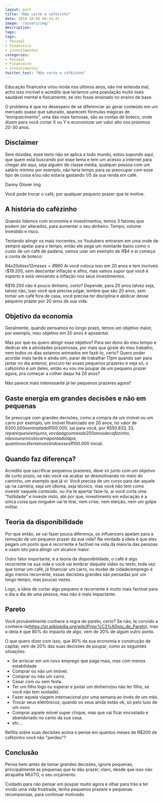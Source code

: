 ```yaml
---
layout: post
title: "Não corte o cafézinho"
date: 2018-10-09 08:24:41
image: '/assets/img/'
description:
tags:
tags:
- Pessoal
- Financeiro
- investimentos
categories:
- Pessoal
- Financeiro
- investimentos
twitter_text: "Não corte o cafézinho"
---
```


Educação financeira virou moda nos últimos anos, não me entenda mal, acho isso incrível e acredito que teríamos uma população muito mais saudável mental e fisicamente, se isto fosse ensinado no ensino de base.

O problema é que no desespero de se diferenciar ao gerar conteúdo em um mercado quase que saturado, aparecem fórmulas mágicas de “enriquecimento”, uma das mais famosas, são as contas de boteco, onde dizem para você cortar X ou Y e economizar um valor alto nos próximos 20-30 anos.

## Disclaimer

Sem dúvidas, esse texto não se aplica a todo mundo, estou supondo aqui, que quem está buscando por esse tema e tem um acesso a internet para chegar até aqui, seja alguém de classe média, qualquer pessoa com um salário minimo por exemplo, não teria tempo para se preocupar com esse tipo de coisa e/ou não estaria gastando 1/5 da sua renda em café.

Danny Glover img

Você pode trocar o café, por qualquer pequeno prazer que te motive.

## A história do cafézinho

Quando lidamos com economia e investimentos, temos 3 fatores que podem ser alterados, para aumentar o seu dinheiro: Tempo, volume investido e risco.

Tentando atingir os mais inocentes, os Youtubers entraram em uma onde de sempre apelar para o tempo, então ele pega um montante baixo como o custo de um café de padaria, vamos usar um exemplo de R$4 e aí começa a conta de boteco:

R$4 x 20 dias x 12 meses = R$960
Aí você coloca isso em 20 anos e tem incríveis r$19.200, sem descontar inflação e afins, mas vamos supor que você é esperto e está vencendo a inflação nos seus investimentos.

R$19.200 não é pouco dinheiro, certo? Depende, para 20 anos talvez seja, talvez não, isso você que precisa julgar, lembre que são 20 anos, sem tomar um café fora de casa, você precisa ter disciplina e abdicar desse pequeno prazer por 20 anos da sua vida.

## Objetivo da economia
Geralmente, quando pensamos no longo prazo, temos um objetivo maior, por exemplo, meu objetivo em 20 anos é aposentar.

Mas por que eu quero atingir esse objetivo? Para ser dono do meu tempo e dedicar ele a atividades prazeirosas, por mais que goste do meu trabalho, nem todos os dias estamos animados em fazê-lo, certo? Quero poder acordar mais tarde e ainda sim, parar de trabalhar 17pm quando sair para jantar no dia anterior, procuro ter esses pequenos prazeres e veja só, o cafezinho é um deles, então eu vou me poupar de um pequeno prazer agora, pra começar a colher daqui há 20 anos?

Não parece mais interessante já ter pequenos prazeres agora?

## Gaste energia em grandes decisões e não em pequenas

Se preocupe com grandes decisões, como a compra de um imóvel ou um carro por exemplo, um imóvel financiado em 20 anos, no valor de R$300.000 e entrada de R$100.000, sai para você, por R$550.833,33, repare que só em juros, você pagou mais de 200 anos de cafézinho, não vou nem colocar na ponta do lápis, quanto você teria investindo esses R$100.000 inicial.


## Quando faz diferença?

Acredito que sacrificar pequenos prazeres, deve vir junto com um objetivo de curto prazo, se não você vai acabar se desmotivando no meio do caminho, um exemplo que já vi: Você precisa de um curso para dar aquele up na carreira, seja um idioma, seja técnico, mas você não tem como investir naquele conteúdo, ou iria te apertar faze-lo, ai você corta uma "futilidade" e investe nisto, até por que, investimento em educação é a única coisa que ninguém vai te tirar, nem crise, nem eleição, nem um golpe militar.

## Teoria da disponibilidade

Por que então, se vai fazer pouca diferença, os influencers apelam para a remoção de um pequeno prazer da sua vida? Na verdade a ideia é que eles pegam um ponto que é recorrente e factível na vida da maioria das pessoas e usam isto para atingir um alcance maior.

Outro fator importante, é a teoria da disponibilidade, o café é algo recorrente na sua vida e você vai lembrar daquele vídeo ou texto, toda vez que tomar um café, já financiar um carro, ou mudar de cidade/emprego é algo menos recorrente, essas decisões grandes são pensadas por um longo tempo, mas poucas vezes.

Logo, a ideia de cortar algo pequeno e recorrente é muito mais factível para o dia a dia de uma pessoa, mas não é mais impactante.

## Pareto

Você provávelmente conhece a regra de pareto, certo? Se não, te convido a conhece-lá(https://pt.wikipedia.org/wiki/Princ%C3%ADpio_de_Pareto), mas a ideia é que 80% do impacto de algo, vem de 20% de algum outro ponto.

O que quero dizer com isso, que 80% da sua economia e construção de capital, vem de 20% das suas decisões de poupar, como as seguintes situações:

- Se arriscar em um novo emprego que paga mais, mas com menos estabilidade
- Comprar ou não um imóvel.
- Comprar ou não um carro.
- Casar com ou sem festa.
- Ter um filho logo ou esperar e juntar um dinheiro(ou não ter filho, se você não tem vontade).
- Fazer aquela viagem internacional por uma semana ao invés de um mês.
- Trocar seus eletrônicos, quando os seus ainda estão ok, só pelo luxo de um novo
- Comprar aquele móvel super chique, mas que vai ficar encostado e abandonado no canto da sua casa.
- etc...

Reflita sobre suas decisões acima e pense em quantos meses de R$200 de cafézinho você não "perdeu"?

## Conclusão

Pense bem antes de tomar grandes decisões, ignore pequenas, principalmente as pequenas que te dão prazer, claro, desde que isso não atrapalhe MUITO, o seu orçamento.

Cuidado para não pensar em poupar muito agora e olhar para trás e ter vivido uma vida frustrada, tenha pequenos prazere e pequenas recompensas, para continuar motivado.




